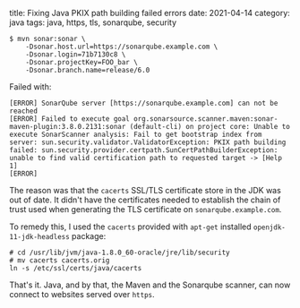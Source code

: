 title: Fixing Java PKIX path building failed errors
date: 2021-04-14
category: java
tags: java, https, tls, sonarqube, security

```text
$ mvn sonar:sonar \
    -Dsonar.host.url=https://sonarqube.example.com \
    -Dsonar.login=71b7130c8 \
    -Dsonar.projectKey=FOO_bar \
    -Dsonar.branch.name=release/6.0
```

Failed with:
```
[ERROR] SonarQube server [https://sonarqube.example.com] can not be reached
[ERROR] Failed to execute goal org.sonarsource.scanner.maven:sonar-maven-plugin:3.8.0.2131:sonar (default-cli) on project core: Unable to execute SonarScanner analysis: Fail to get bootstrap index from server: sun.security.validator.ValidatorException: PKIX path building failed: sun.security.provider.certpath.SunCertPathBuilderException: unable to find valid certification path to requested target -> [Help 1]
[ERROR]
```

The reason was that the `cacerts` SSL/TLS certificate store in the JDK
was out of date. It didn't have the certificates needed to establish
the chain of trust used when generating the TLS certificate on
`sonarqube.example.com`.

To remedy this, I used the `cacerts` provided with `apt-get` installed
`openjdk-11-jdk-headless` package:

```text
# cd /usr/lib/jvm/java-1.8.0_60-oracle/jre/lib/security
# mv cacerts cacerts.orig
ln -s /etc/ssl/certs/java/cacerts 
```

That's it. Java, and by that, the Maven and the Sonarqube scanner, can
now connect to websites served over `https`.

